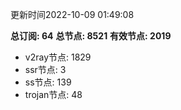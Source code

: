 更新时间2022-10-09 01:49:08

**总订阅: 64**
**总节点: 8521**
**有效节点: 2019**
- v2ray节点: 1829
- ssr节点: 3
- ss节点: 139
- trojan节点: 48
